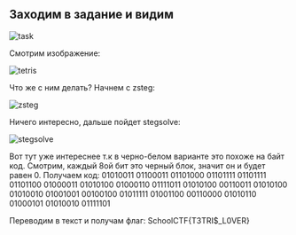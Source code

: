 ## Заходим в задание и видим
![task](https://user-images.githubusercontent.com/19409332/32657236-1035d8ca-c626-11e7-9b45-458fb57d9039.png)

Смотрим изображение: 

![tetris](https://user-images.githubusercontent.com/19409332/32657290-437f0a4e-c626-11e7-982a-cdbc4dcfaf5d.png)

Что же с ним делать? Начнем с zsteg:

![zsteg](https://user-images.githubusercontent.com/19409332/32658041-2bbdb1a0-c629-11e7-99c3-55251c7c3d09.png)

Ничего интересно, дальше пойдет stegsolve:

![stegsolve](https://user-images.githubusercontent.com/19409332/32658040-2b536bba-c629-11e7-8810-8fe58d807ba6.png)


Вот тут уже интереснее т.к в черно-белом варианте это похоже на байт код. Смотрим, каждый 8ой бит это черный блок, значит он и будет равен 0. Получаем код: 
01010011
01100011
01101000
01101111
01101111
01101100
01000011
01010100
01000110
01111011
01010100
00110011
01010100
01010010
01001001
00100100
01011111
01001100
00110000
01010110
01000101
01010010
01111101

Переводим в текст и получам флаг: SchoolCTF{T3TRI$_L0VER}
